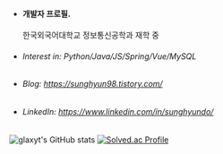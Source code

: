 - #### 개발자 프로필.
  한국외국어대학교 정보통신공학과 재학 중
  
- ###### Interest in: Python/Java/JS/Spring/Vue/MySQL

- ###### Blog: https://sunghyun98.tistory.com/
- ###### LinkedIn: https://www.linkedin.com/in/sunghyundo/

![glaxyt's GitHub stats](https://github-readme-stats.vercel.app/api?username=glaxyt&show_icons=true&theme=transparent)
[![Solved.ac Profile](http://mazassumnida.wtf/api/v2/generate_badge?boj=glaxyt)](https://solved.ac/glaxyt/)

<!---
glaxyt/glaxyt is a ✨ special ✨ repository because its `README.md` (this file) appears on your GitHub profile.
You can click the Preview link to take a look at your changes.
--->

